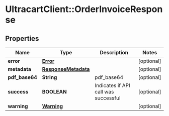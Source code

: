 # UltracartClient::OrderInvoiceResponse

## Properties
Name | Type | Description | Notes
------------ | ------------- | ------------- | -------------
**error** | [**Error**](Error.md) |  | [optional] 
**metadata** | [**ResponseMetadata**](ResponseMetadata.md) |  | [optional] 
**pdf_base64** | **String** | pdf_base64 | [optional] 
**success** | **BOOLEAN** | Indicates if API call was successful | [optional] 
**warning** | [**Warning**](Warning.md) |  | [optional] 


